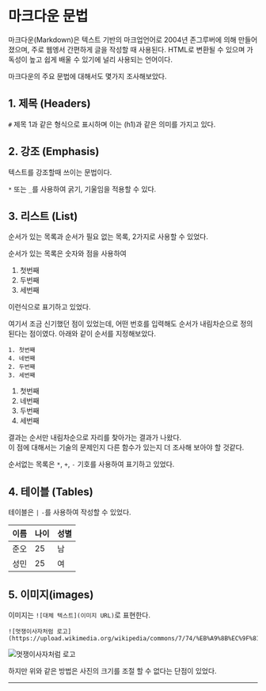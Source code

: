 # 마크다운 문법

마크다운(Markdown)은 텍스트 기반의 마크업언어로 2004년 존그루버에 의해 만들어졌으며, 주로 웹엥서 간편하게 글을 작성할 때 사용된다. HTML로 변환될 수 있으며 가독성이 높고 쉽게 배울 수 있기에 널리 사용되는 언어이다.

마크다운의 주요 문법에 대해서도 몇가지 조사해보았다.

<h2>1. 제목 (Headers)</h2>

`#` 제목 1과 같은 형식으로 표시하며 이는 (h1)과 같은 의미를 가지고 있다.

<h2>2. 강조 (Emphasis)</h2>
텍스트를 강조할때 쓰이는 문법이다.

`*` 또는 `_`를 사용하여 굵기, 기울임을 적용할 수 있다.

<h2>3. 리스트 (List)</h2>
순서가 있는 목록과 순서가 필요 없는 목록, 2가지로 사용할 수 있었다.

순서가 있는 목록은 숫자와 점을 사용하여

1. 첫번째
2. 두번째
3. 세번째

이런식으로 표기하고 있었다.

여기서 조금 신기했던 점이 있었는데, 어떤 번호를 입력해도 순서가 내림차순으로 정의된다는 점이였다. 아래와 같이 순서를 지정해보았다.

```
1. 첫번째
4. 네번째
2. 두번째
3. 세번째
```

1. 첫번째
2. 네번째
3. 두번째
4. 세번째

결과는 순서만 내림차순으로 자리를 찾아가는 결과가 나왔다.<br>
이 점에 대해서는 기술의 문제인지 다른 함수가 있는지 더 조사해 보아야 할 것같다.

순서없는 목록은 `*`, `+`, `-` 기호를 사용하여 표기하고 있었다.

<h2>4. 테이블 (Tables)</h2>

테이블은 `|` `-`를 사용하여 작성할 수 있었다.

| 이름 | 나이 | 성별 |
| ---- | ---- | ---- |
| 준오 | 25   | 남   |
| 성민 | 25   | 여   |

<h2>5. 이미지(images)</h2>

이미지는 `![대체 텍스트](이미지 URL)`로 표현한다.

```
![멋쟁이사자처럼 로고](https://upload.wikimedia.org/wikipedia/commons/7/74/%EB%A9%8B%EC%9F%81%EC%9D%B4%EC%82%AC%EC%9E%90%EC%B2%98%EB%9F%BC_%EB%A1%9C%EA%B3%A0.png)
```

![멋쟁이사자처럼 로고](https://upload.wikimedia.org/wikipedia/commons/7/74/%EB%A9%8B%EC%9F%81%EC%9D%B4%EC%82%AC%EC%9E%90%EC%B2%98%EB%9F%BC_%EB%A1%9C%EA%B3%A0.png)

하지만 위와 같은 방법은 사진의 크기를 조절 할 수 없다는 단점이 있었다.

<hr>
